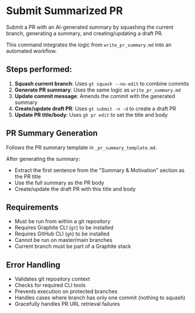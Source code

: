 # Submit Summarized PR

Submit a PR with an AI-generated summary by squashing the current branch, generating a summary, and creating/updating a draft PR.

This command integrates the logic from `write_pr_summary.md` into an automated workflow.

## Steps performed:

1. **Squash current branch**: Uses `gt squash --no-edit` to combine commits
2. **Generate PR summary**: Uses the same logic as `write_pr_summary.md` 
3. **Update commit message**: Amends the commit with the generated summary
4. **Create/update draft PR**: Uses `gt submit -n -d` to create a draft PR
5. **Update PR title/body**: Uses `gh pr edit` to set the title and body

## PR Summary Generation

Follows the PR summary template in `_pr_summary_template.md`.

After generating the summary:
- Extract the first sentence from the "Summary & Motivation" section as the PR title
- Use the full summary as the PR body
- Create/update the draft PR with this title and body

## Requirements

- Must be run from within a git repository
- Requires Graphite CLI (`gt`) to be installed
- Requires GitHub CLI (`gh`) to be installed  
- Cannot be run on master/main branches
- Current branch must be part of a Graphite stack

## Error Handling

- Validates git repository context
- Checks for required CLI tools
- Prevents execution on protected branches
- Handles cases where branch has only one commit (nothing to squash)
- Gracefully handles PR URL retrieval failures